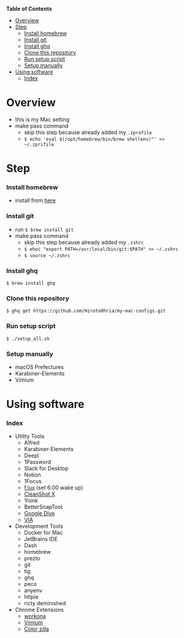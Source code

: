 <!-- START doctoc generated TOC please keep comment here to allow auto update -->
<!-- DON'T EDIT THIS SECTION, INSTEAD RE-RUN doctoc TO UPDATE -->
**Table of Contents**

- [Overview](#overview)
- [Step](#step)
    - [Install homebrew](#install-homebrew)
    - [Install git](#install-git)
    - [Install ghq](#install-ghq)
    - [Clone this repository](#clone-this-repository)
    - [Run setup script](#run-setup-script)
    - [Setup manually](#setup-manually)
- [Using software](#using-software)
    - [Index](#index)

<!-- END doctoc generated TOC please keep comment here to allow auto update -->

# Overview

- this is my Mac setting
- make pass command
    - skip this step because already added my `.zprofile`
    - `$ echo 'eval $(/opt/homebrew/bin/brew shellenv)"' >> ~/.zprifile`

# Step

### Install homebrew

- install from [here](https://brew.sh/index)

### Install git

- run `$ brew install git`
- make pass command
    - skip this step because already added my `.zshrc`
    - `$ ehoc "export PATH=/usr/local/bin/git:$PATH" >> ~/.zshrc`
    - `$ source ~/.zshrc`

### Install ghq

```shell
$ brew install ghq
```

### Clone this repository

```shell
$ ghq get https://github.com/HirotoOhria/my-mac-configs.git
```

### Run setup script

```shell
$ ./setup_all.sh
```

### Setup manually

- macOS Prefectures
- Karabiner-Elements
- Vimium

# Using software

### Index

- Utility Tools
    - Alfred
    - Karabiner-Elements
    - Deepl
    - 1Password
    - Slack for Desktop
    - Notion
    - 1Focus
    - [f.lux](https://justgetflux.com/) (set 6:00 wake up)
    - [CleanShot X](https://cleanshot.com/)
    - Yoink
    - BetterSnapTool
    - [Google Dive](https://www.google.com/intl/ja_jp/drive/download/)
    - [VIA](https://github.com/the-via/releases/releases)
- Development Tools
    - Docker for Mac
    - JetBrains IDE
    - Dash
    - homebrew
    - prezto
    - git
    - tig
    - ghq
    - peco
    - anyenv
    - httpie
    - ricty deminished
- Chrome Extensions
    - [workona](https://chrome.google.com/webstore/detail/workona-tab-manager/ailcmbgekjpnablpdkmaaccecekgdhlh)
    - [Vimium](https://chrome.google.com/webstore/detail/vimium/dbepggeogbaibhgnhhndojpepiihcmeb)
    - [Color zilla](https://chrome.google.com/webstore/detail/colorzilla/bhlhnicpbhignbdhedgjhgdocnmhomnp)

